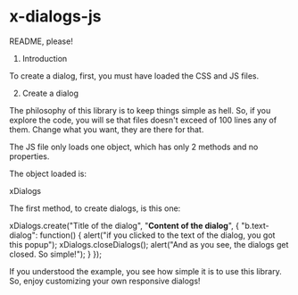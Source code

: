 # x-dialogs-js

README, please!

1. Introduction

To create a dialog, first, you must have loaded the CSS and JS files.

2. Create a dialog

The philosophy of this library is to keep things simple as hell. So, if you explore the code, you will se that files doesn't exceed of 100 lines any of them. Change what you want, they are there for that.

The JS file only loads one object, which has only 2 methods and no properties.

The object loaded is: 

  xDialogs
  
The first method, to create dialogs, is this one:

  xDialogs.create("Title of the dialog", "<b class="text-dialog">Content of the dialog</b>", {
    "b.text-dialog": function() {
      alert("if you clicked to the text of the dialog, you got this popup");
      xDialogs.closeDialogs();
      alert("And as you see, the dialogs get closed. So simple!");
    }
  });
  
If you understood the example, you see how simple it is to use this library. So, enjoy customizing your own responsive dialogs!










